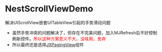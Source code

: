 # NestScrollViewDemo
解决UIScrollView嵌套UITableView引起的手势滑动问题

- 虽然手势冲突的问题解决了，但存在不完美问题，加入MJRefresh后不好控制刷新控件。<font color='red'>所以这种方案意义不大，没啥用，舍弃</font>
- 所以最终还是选择<a  href ="https://github.com/pujiaxin33/JXPagingView">JXPagingView</a>组件